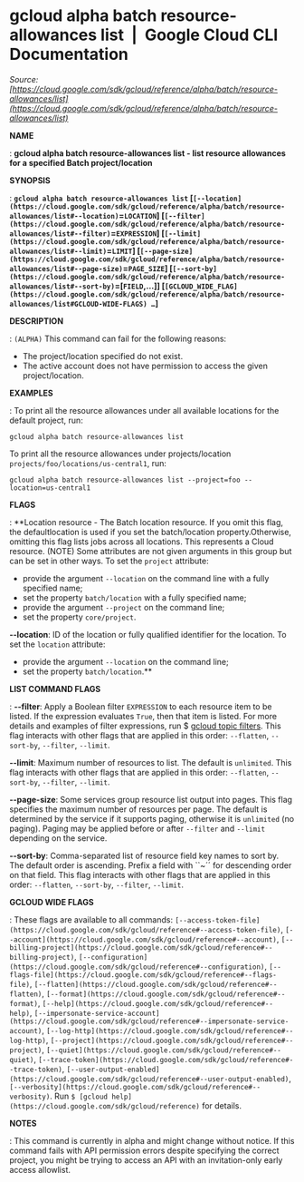 # gcloud alpha batch resource-allowances list  |  Google Cloud CLI Documentation

*Source: [https://cloud.google.com/sdk/gcloud/reference/alpha/batch/resource-allowances/list](https://cloud.google.com/sdk/gcloud/reference/alpha/batch/resource-allowances/list)*

**NAME**

: **gcloud alpha batch resource-allowances list - list resource allowances for a specified Batch project/location**

**SYNOPSIS**

: **`gcloud alpha batch resource-allowances list` [`[--location](https://cloud.google.com/sdk/gcloud/reference/alpha/batch/resource-allowances/list#--location)`=`LOCATION`] [`[--filter](https://cloud.google.com/sdk/gcloud/reference/alpha/batch/resource-allowances/list#--filter)`=`EXPRESSION`] [`[--limit](https://cloud.google.com/sdk/gcloud/reference/alpha/batch/resource-allowances/list#--limit)`=`LIMIT`] [`[--page-size](https://cloud.google.com/sdk/gcloud/reference/alpha/batch/resource-allowances/list#--page-size)`=`PAGE_SIZE`] [`[--sort-by](https://cloud.google.com/sdk/gcloud/reference/alpha/batch/resource-allowances/list#--sort-by)`=[`FIELD`,…]] [`[GCLOUD_WIDE_FLAG](https://cloud.google.com/sdk/gcloud/reference/alpha/batch/resource-allowances/list#GCLOUD-WIDE-FLAGS) …`]**

**DESCRIPTION**

: `(ALPHA)` This command can fail for the following reasons:

- The project/location specified do not exist.
- The active account does not have permission to access the given
project/location.

**EXAMPLES**

: To print all the resource allowances under all available locations for the
default project, run:

```
gcloud alpha batch resource-allowances list
```

To print all the resource allowances under projects/location
`projects/foo/locations/us-central1`, run:

```
gcloud alpha batch resource-allowances list --project=foo --location=us-central1
```

**FLAGS**

: **Location resource - The Batch location resource. If you omit this flag, the
defaultlocation is used if you set the batch/location property.Otherwise,
omitting this flag lists jobs across all locations. This represents a Cloud
resource. (NOTE) Some attributes are not given arguments in this group but can
be set in other ways.
To set the `project` attribute:

- provide the argument `--location` on the command line with a fully
specified name;
- set the property `batch/location` with a fully specified name;
- provide the argument `--project` on the command line;
- set the property `core/project`.

**--location**:
ID of the location or fully qualified identifier for the location.
To set the `location` attribute:

- provide the argument `--location` on the command line;
- set the property `batch/location`.**

**LIST COMMAND FLAGS**

: **--filter**:
Apply a Boolean filter `EXPRESSION` to each resource item
to be listed. If the expression evaluates `True`, then that item is
listed. For more details and examples of filter expressions, run $ [gcloud topic filters](https://cloud.google.com/sdk/gcloud/reference/topic/filters). This flag
interacts with other flags that are applied in this order:
`--flatten`, `--sort-by`, `--filter`,
`--limit`.

**--limit**:
Maximum number of resources to list. The default is `unlimited`. This
flag interacts with other flags that are applied in this order:
`--flatten`, `--sort-by`, `--filter`,
`--limit`.

**--page-size**:
Some services group resource list output into pages. This flag specifies the
maximum number of resources per page. The default is determined by the service
if it supports paging, otherwise it is `unlimited` (no paging).
Paging may be applied before or after `--filter` and
`--limit` depending on the service.

**--sort-by**:
Comma-separated list of resource field key names to sort by. The default order
is ascending. Prefix a field with ``~´´ for descending order on that
field. This flag interacts with other flags that are applied in this order:
`--flatten`, `--sort-by`, `--filter`,
`--limit`.

**GCLOUD WIDE FLAGS**

: These flags are available to all commands: `[--access-token-file](https://cloud.google.com/sdk/gcloud/reference#--access-token-file)`,
`[--account](https://cloud.google.com/sdk/gcloud/reference#--account)`, `[--billing-project](https://cloud.google.com/sdk/gcloud/reference#--billing-project)`,
`[--configuration](https://cloud.google.com/sdk/gcloud/reference#--configuration)`,
`[--flags-file](https://cloud.google.com/sdk/gcloud/reference#--flags-file)`,
`[--flatten](https://cloud.google.com/sdk/gcloud/reference#--flatten)`, `[--format](https://cloud.google.com/sdk/gcloud/reference#--format)`, `[--help](https://cloud.google.com/sdk/gcloud/reference#--help)`, `[--impersonate-service-account](https://cloud.google.com/sdk/gcloud/reference#--impersonate-service-account)`,
`[--log-http](https://cloud.google.com/sdk/gcloud/reference#--log-http)`,
`[--project](https://cloud.google.com/sdk/gcloud/reference#--project)`, `[--quiet](https://cloud.google.com/sdk/gcloud/reference#--quiet)`, `[--trace-token](https://cloud.google.com/sdk/gcloud/reference#--trace-token)`, `[--user-output-enabled](https://cloud.google.com/sdk/gcloud/reference#--user-output-enabled)`,
`[--verbosity](https://cloud.google.com/sdk/gcloud/reference#--verbosity)`.
Run `$ [gcloud help](https://cloud.google.com/sdk/gcloud/reference)` for details.

**NOTES**

: This command is currently in alpha and might change without notice. If this
command fails with API permission errors despite specifying the correct project,
you might be trying to access an API with an invitation-only early access
allowlist.